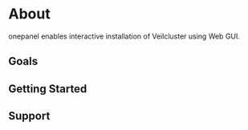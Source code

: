 About
=====

onepanel enables interactive installation of Veilcluster using Web GUI.

Goals
-----

Getting Started
---------------

Support
-------


